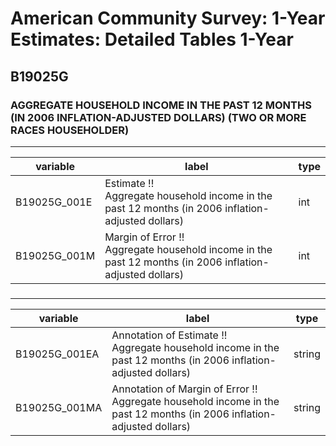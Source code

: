 # American Community Survey: 1-Year Estimates: Detailed Tables 1-Year

## B19025G

### AGGREGATE HOUSEHOLD INCOME IN THE PAST 12 MONTHS (IN 2006 INFLATION-ADJUSTED DOLLARS) (TWO OR MORE RACES HOUSEHOLDER)

___

| variable | label | type |
| ----- | ----- | ----- |
| B19025G_001E | Estimate !!<br>Aggregate household income in the past 12 months (in 2006 inflation-adjusted dollars) | int |
| B19025G_001M | Margin of Error !!<br>Aggregate household income in the past 12 months (in 2006 inflation-adjusted dollars) | int |
### 

___

| variable | label | type |
| ----- | ----- | ----- |
| B19025G_001EA | Annotation of Estimate !!<br>Aggregate household income in the past 12 months (in 2006 inflation-adjusted dollars) | string |
| B19025G_001MA | Annotation of Margin of Error !!<br>Aggregate household income in the past 12 months (in 2006 inflation-adjusted dollars) | string |

